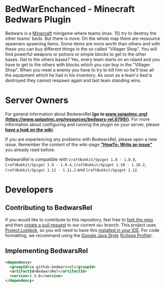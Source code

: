 

# BedWarEnchanced - Minecraft Bedwars Plugin

Bedwars is a [Minecraft](http://www.minecraft.net) minigame where teams (max. 15) try to destroy the other teams' beds. But there is more: On the whole map there are ressource spawners spawning items. Some items are more worth than others and with these you can buy different things in the so called "Villager Shop". You will find powerful weapons or potions or simple blocks to get to the other bases. Get to the others bases? Yes, every team starts on an island and you have to get to the others with blocks which you can buy in the "Villager Shop". When you meet a enemy you have to try to kill him so he'll lose all the equipment which he had in his inventory. As soon as a team's bed is destroyed they cannot respawn again and last team standing wins.

# Server Owners
For general information about BedwarsRel **[go to www.spigotmc.org](https://www.spigotmc.org/resources/bedwars-rel.6799/)**. For more information about configuring and running the plugin on your server, please **[have a look on the wiki](https://github.com/BedwarsRel/BedwarsRel/wiki)**.

If you are experiencing any problems with BedwarsRel, please open a new issue. Remember the content of the wiki-page **["HowTo: Write an issue"](https://github.com/BedwarsRel/BedwarsRel/wiki/HowTo:-Write-an-Issue)** you already read before.

BedwarsRel is compatible with `CraftBukkit/Spigot 1.8 - 1.8.8`, `CraftBukkit/Spigot 1.9 - 1.9.4`, `CraftBukkit/Spigot 1.10 - 1.10.2`, `CraftBukkit/Spigot 1.11 - 1.11.2` and `CraftBukkit/Spigot 1.12`.

# Developers
## Contributing to BedwarsRel
If you would like to contribute to this repository, feel free to [fork the repo](https://help.github.com/articles/fork-a-repo/) and then [create a pull request](https://help.github.com/articles/creating-a-pull-request/) to our current `dev` branch. This project uses [Project Lombok](https://projectlombok.org), so you will need to have this [installed in your IDE](https://projectlombok.org/download.html). For code formatting, we recommand using the [Google Java Style](https://google.github.io/styleguide/javaguide.html) ([Eclipse Profile](https://raw.githubusercontent.com/google/styleguide/gh-pages/eclipse-java-google-style.xml)).

## Implementing BedwarsRel
```xml
<dependency>
  <groupId>io.github.bedwarsrel</groupId>
  <artifactId>BedwarsRel</artifactId>
  <version>1.3.6</version>
</dependency>
```

